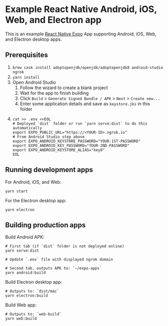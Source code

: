 # Example React Native Android, iOS, Web, and Electron app

This is an example [React Native Expo](https://expo.io/) App supporting Android, iOS, Web, and Electron desktop apps.

## Prerequisites

1. `brew cask install adoptopenjdk/openjdk/adoptopenjdk8 android-studio ngrok`
1. `yarn install`
1. Open Android Studio
    1. Follow the wizard to create a blank project
    1. Wait for the app to finish building
    1. Click `Build` > `Generate Signed Bundle / APK` > `Next` > `Create new...`
    1. Enter some application details and save as `keystore.jks` in this folder
1.  
       cat >> .env <<EOL
       # Deployed `dist` folder or run `yarn serve:dist` to do this automatically
       export EXPO_PUBLIC_URL="https://<YOUR-ID>.ngrok.io"
       # From Android Studio step above
       export EXPO_ANDROID_KEYSTORE_PASSWORD="YOUR-1ST-PASSWORD"
       export EXPO_ANDROID_KEY_PASSWORD="YOUR-2ND-PASSWORD"
       export EXPO_ANDROID_KEYSTORE_ALIAS="key0"
       EOL

## Running development apps

For Android, iOS, and Web:

    yarn start

For the Electron desktop app:

    yarn electron

## Building production apps

Build Android APK:

    # First tab (if `dist` folder is not deployed online)
    yarn serve:dist

    # Update `.env` file with displayed ngrok domain

    # Second tab, outputs APK to: `~/expo-apps`
    yarn android:build

Build Electron desktop app:

    # Outputs to: `dist/mac`
    yarn electron:build

Build Web app:

    # Outputs to: `web-build`
    yarn web:build
